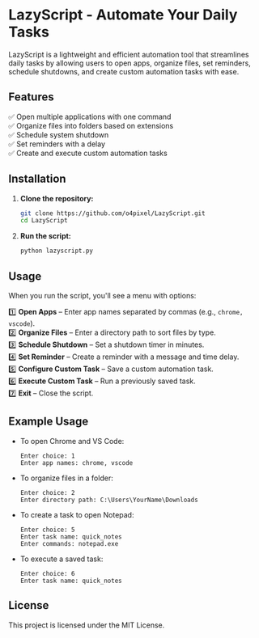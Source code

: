 # LazyScript - Automate Your Daily Tasks

LazyScript is a lightweight and efficient automation tool that streamlines daily tasks by allowing users to open apps, organize files, set reminders, schedule shutdowns, and create custom automation tasks with ease.

## Features

✅ Open multiple applications with one command\
✅ Organize files into folders based on extensions\
✅ Schedule system shutdown\
✅ Set reminders with a delay\
✅ Create and execute custom automation tasks

## Installation

1. **Clone the repository:**
   ```sh
   git clone https://github.com/o4pixel/LazyScript.git
   cd LazyScript
   ```
2. **Run the script:**
   ```sh
   python lazyscript.py
   ```

## Usage

When you run the script, you'll see a menu with options:

1️⃣ **Open Apps** – Enter app names separated by commas (e.g., `chrome, vscode`).\
2️⃣ **Organize Files** – Enter a directory path to sort files by type.\
3️⃣ **Schedule Shutdown** – Set a shutdown timer in minutes.\
4️⃣ **Set Reminder** – Create a reminder with a message and time delay.\
5️⃣ **Configure Custom Task** – Save a custom automation task.\
6️⃣ **Execute Custom Task** – Run a previously saved task.\
7️⃣ **Exit** – Close the script.

## Example Usage

- To open Chrome and VS Code:
  ```
  Enter choice: 1
  Enter app names: chrome, vscode
  ```
- To organize files in a folder:
  ```
  Enter choice: 2
  Enter directory path: C:\Users\YourName\Downloads
  ```
- To create a task to open Notepad:
  ```
  Enter choice: 5
  Enter task name: quick_notes
  Enter commands: notepad.exe
  ```
- To execute a saved task:
  ```
  Enter choice: 6
  Enter task name: quick_notes
  ```

## License

This project is licensed under the MIT License.

